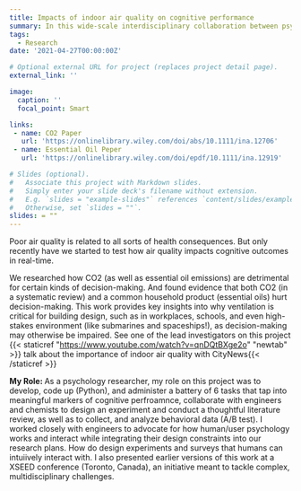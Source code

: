 ```yaml
---
title: Impacts of indoor air quality on cognitive performance
summary: In this wide-scale interdisciplinary collaboration between psychologists, engineers, and chemists, we are researching how indoor air quality (CO2) and common household products (essential oil diffusers) impact everyday cognition and decision-making, providing actionable insights into why good ventilation is so important.
tags:
  - Research
date: '2021-04-27T00:00:00Z'

# Optional external URL for project (replaces project detail page).
external_link: ''

image:
  caption: ''
  focal_point: Smart

links:
 - name: CO2 Paper
   url: 'https://onlinelibrary.wiley.com/doi/abs/10.1111/ina.12706'
 - name: Essential Oil Peper
   url: 'https://onlinelibrary.wiley.com/doi/epdf/10.1111/ina.12919'

# Slides (optional).
#   Associate this project with Markdown slides.
#   Simply enter your slide deck's filename without extension.
#   E.g. `slides = "example-slides"` references `content/slides/example-slides.md`.
#   Otherwise, set `slides = ""`.
slides: = ""
---
```

Poor air quality is related to all sorts of health consequences. But only recently have we started to test how air quality impacts cognitive outcomes in real-time.

We researched how CO2 (as well as essential oil emissions) are detrimental for certain kinds of decision-making. And found evidence that both CO2 (in a systematic review) and a common household product (essential oils) hurt decision-making. This work provides key insights into why ventilation is critical for building design, such as in workplaces, schools, and even high-stakes environment (like submarines and spaceships!), as decision-making may otherwise be impaired. See one of the lead investigators on this project  {{< staticref "https://www.youtube.com/watch?v=qnDQtBXge2o" "newtab" >}} talk about the importance of indoor air quality with CityNews{{< /staticref >}}

<strong> My Role: </strong>As a psychology researcher, my role on this project was to develop, code up (Python), and administer a battery of 6 tasks that tap into meaningful markers of cognitive perfroamnce, collaborate with engineers and chemists to design an experiment and conduct a thoughtful literature review, as well as to collect, and analyze behavioral data (A/B test). I worked closely with engineers to advocate for how human/user psychology works and interact while integrating their design constraints into our research plans. How do design experiments and surveys that humans can intuiively interact with. I also presented earlier versions of this work at a XSEED conference (Toronto, Canada), an initiative meant to tackle complex, multidisciplinary challenges.